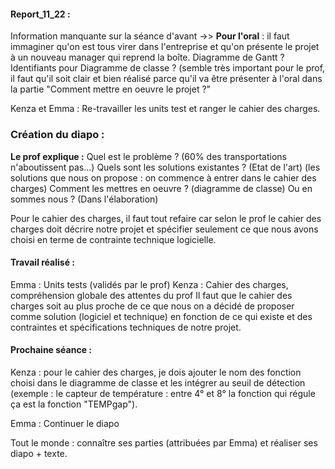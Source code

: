 #### **Report_11_22** : 

Information manquante sur la séance d'avant ->> **Pour l'oral** : il faut immaginer qu'on est tous virer dans l'entreprise et qu'on présente le projet à un nouveau manager qui reprend la boîte. 
Diagramme de Gantt ? 
Identifiants pour Diagramme de classe ? (semble très important pour le prof, il faut qu'il soit clair et bien réalisé parce qu'il va être présenter à l'oral dans la partie "Comment mettre en oeuvre le projet ?"

Kenza et Emma : Re-travailler les units test et ranger le cahier des charges. 

### **Création du diapo :**

**Le prof explique :**
Quel est le problème ? (60% des transportations n'aboutissent pas...)
Quels sont les solutions existantes ? (Etat de l'art)
(les solutions que nous on propose : on commence à entrer dans le cahier des charges)
Comment les mettres en oeuvre ? (diagramme de classe) 
Ou en sommes nous ? (Dans l'élaboration) 

Pour le cahier des charges, il faut tout refaire car selon le prof le cahier des charges doit décrire notre projet et spécifier seulement ce que nous avons choisi en terme de contrainte technique logicielle.

#### **Travail réalisé :**

Emma : Units tests (validés par le prof)
Kenza : Cahier des charges, compréhension globale des attentes du prof
Il faut que le cahier des charges soit au plus proche de ce que nous on a décidé de proposer comme solution (logiciel et technique) en fonction de ce qui existe et des contraintes et spécifications techniques de notre projet. 

#### **Prochaine séance :**

Kenza : pour le cahier des charges, je dois ajouter le nom des fonction choisi dans le diagramme de classe et les intégrer au seuil de détection (exemple : le capteur de température : entre 4° et 8° la fonction qui régule ça est la fonction "TEMPgap").

Emma : Continuer le diapo

Tout le monde : connaître ses parties (attribuées par Emma) et réaliser ses diapo + texte.
